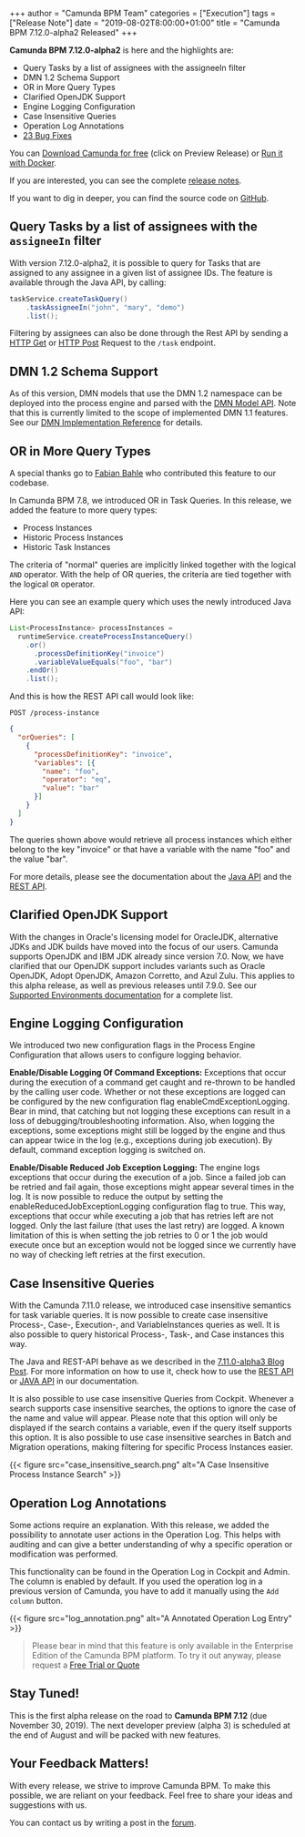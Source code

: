 +++
author = "Camunda BPM Team"
categories = ["Execution"]
tags = ["Release Note"]
date = "2019-08-02T8:00:00+01:00"
title = "Camunda BPM 7.12.0-alpha2 Released"
+++

**Camunda BPM 7.12.0-alpha2** is here and the highlights are:

* Query Tasks by a list of assignees with the assigneeIn filter
* DMN 1.2 Schema Support
* OR in More Query Types
* Clarified OpenJDK Support
* Engine Logging Configuration
* Case Insensitive Queries
* Operation Log Annotations
* [23 Bug Fixes](https://app.camunda.com/jira/issues/?jql=issuetype%20%3D%20%22Bug%20Report%22%20AND%20fixVersion%20%3D%207.12.0-alpha2)

You can [Download Camunda for free](https://camunda.com/download/) (click on Preview Release) or [Run it with Docker](https://hub.docker.com/r/camunda/camunda-bpm-platform/).


If you are interested, you can see the complete [release notes](LINK).

If you want to dig in deeper, you can find the source code on [GitHub](https://github.com/camunda/camunda-bpm-platform/releases/tag/7.12.0-alpha2).

<!--more-->


## Query Tasks by a list of assignees with the `assigneeIn` filter

With version 7.12.0-alpha2, it is possible to query for Tasks that are assigned to any assignee in a
given list of assignee IDs. The feature is available through the Java API, by calling:
```java
taskService.createTaskQuery()
    .taskAssigneeIn("john", "mary", "demo")
    .list();
```
Filtering by assignees can also be done through the Rest API by sending a [HTTP Get](https://docs.camunda.org/manual/latest/reference/rest/task/get-query/) or
[HTTP Post](https://docs.camunda.org/manual/latest/reference/rest/task/post-query/#request) Request to the `/task` endpoint.

## DMN 1.2 Schema Support

As of this version, DMN models that use the DMN 1.2 namespace can be deployed into the process engine and parsed with the [DMN Model API](https://docs.camunda.org/manual/latest/user-guide/model-api/dmn-model-api/). Note that this is currently limited to the scope of implemented DMN 1.1 features. See our [DMN Implementation Reference](https://docs.camunda.org/manual/latest/reference/dmn11/) for details.

## OR in More Query Types

A special thanks go to [Fabian Bahle](https://github.com/funfried) who contributed this feature
to our codebase.

In Camunda BPM 7.8, we introduced OR in Task Queries. In this release, we added the feature to
more query types:

* Process Instances
* Historic Process Instances
* Historic Task Instances

The criteria of "normal" queries are implicitly linked together with the logical `AND` operator.
With the help of OR queries, the criteria are tied together with the logical `OR` operator.

Here you can see an example query which uses the newly introduced Java API:
```java
List<ProcessInstance> processInstances =
  runtimeService.createProcessInstanceQuery()
    .or()
      .processDefinitionKey("invoice")
      .variableValueEquals("foo", "bar")
    .endOr()
    .list();
```

And this is how the REST API call would look like:

`POST /process-instance`
```json
{
  "orQueries": [
    {
      "processDefinitionKey": "invoice",
      "variables": [{
        "name": "foo",
        "operator": "eq",
        "value": "bar"
      }]
    }
  ]
}
```

The queries shown above would retrieve all process instances which either belong to the key
"invoice" or that have a variable with the name "foo" and the value "bar".

For more details, please see the documentation about the
[Java API](http://docs.camunda.org/manual/latest/user-guide/process-engine/process-engine-api/#or-queries) and the
[REST API](http://docs.camunda.org/manual/latest/reference/rest/process-instance/post-query/#request-with-or-queries).


## Clarified OpenJDK Support

With the changes in Oracle's licensing model for OracleJDK, alternative JDKs and JDK builds have moved into the focus of our users. Camunda supports OpenJDK and IBM JDK already since version 7.0. Now, we have clarified that our OpenJDK support includes variants such as Oracle OpenJDK, Adopt OpenJDK, Amazon Corretto, and Azul Zulu. This applies to this alpha release, as well as previous releases until 7.9.0. See our [Supported Environments documentation](https://docs.camunda.org/manual/latest/introduction/supported-environments/#java-runtime) for a complete list.

## Engine Logging Configuration

We introduced two new configuration flags in the Process Engine Configuration that allows users to configure logging behavior.

<strong>Enable/Disable Logging Of Command Exceptions:</strong> Exceptions that occur during the execution of a command get caught and re-thrown to be handled by the calling user code. Whether or not these exceptions are logged can be configured by the new configuration flag enableCmdExceptionLogging. Bear in mind, that catching but not logging these exceptions can result in a loss of debugging/troubleshooting information. Also, when logging the exceptions, some exceptions might still be logged by the engine and thus can appear twice in the log (e.g., exceptions during job execution). By default, command exception logging is switched on.

<strong>Enable/Disable Reduced Job Exception Logging:</strong> The engine logs exceptions that occur during the execution of a job. Since a failed job can be retried and fail again, those exceptions might appear several times in the log. It is now possible to reduce the output by setting the enableReducedJobExceptionLogging configuration flag to true. This way, exceptions that occur while executing a job that has retries left are not logged. Only the last failure (that uses the last retry) are logged. A known limitation of this is when setting the job retries to 0 or 1 the job would execute once but an exception would not be logged since we currently have no way of checking left retries at the first execution.


## Case Insensitive Queries
With the Camunda 7.11.0 release, we introduced case insensitive semantics for task variable queries. It is now possible to create case insensitive Process-, Case-, Execution-, and VariableInstances queries as well. It is also possible to query historical Process-, Task-, and Case instances this way.

The Java and REST-API behave as we described in the [7.11.0-alpha3 Blog Post](https://blog.camunda.com/post/2019/03/camunda-bpm-7110-alpha3-released/). For more information on how to use it, check how to use the [REST API](https://docs.camunda.org/manual/latest/reference/rest/process-instance/post-query/) or [JAVA API](https://docs.camunda.org/javadoc/camunda-bpm-platform/7.12/org/camunda/bpm/engine/runtime/ProcessInstanceQuery.html) in our documentation.

It is also possible to use case insensitive Queries from Cockpit. Whenever a search supports case insensitive searches, the options to ignore the case of the name and value will appear. Please note that this option will only be displayed if the search contains a variable, even if the query itself supports this option. It is also possible to use case insensitive searches in Batch and Migration operations, making filtering for specific Process Instances easier.

{{< figure src="case_insensitive_search.png" alt="A Case Insensitive Process Instance Search" >}}


## Operation Log Annotations
Some actions require an explanation. With this release, we added the possibility to annotate user actions in the Operation Log. This helps with auditing and can give a better understanding of why a specific operation or modification was performed.

This functionality can be found in the Operation Log in Cockpit and Admin. The column is enabled by default. If you used the operation log in a previous version of Camunda, you have to add it manually using the `Add column` button.

{{< figure src="log_annotation.png" alt="A Annotated Operation Log Entry" >}}

> Please bear in mind that this feature is only available in the Enterprise Edition of the Camunda BPM platform. To try it out anyway, please request a [Free Trial or Quote](https://camunda.com/enterprise/)


## Stay Tuned!

This is the first alpha release on the road to **Camunda BPM 7.12** (due November 30, 2019). The next developer preview
(alpha 3) is scheduled at the end of August and will be packed with new features.

## Your Feedback Matters!

With every release, we strive to improve Camunda BPM. To make this possible, we are reliant on your feedback. Feel free to share your ideas and suggestions with us.

You can contact us by writing a post in the [forum](https://forum.camunda.org/).
